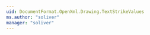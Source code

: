 ```yaml
---
uid: DocumentFormat.OpenXml.Drawing.TextStrikeValues
ms.author: "soliver"
manager: "soliver"
---
```


